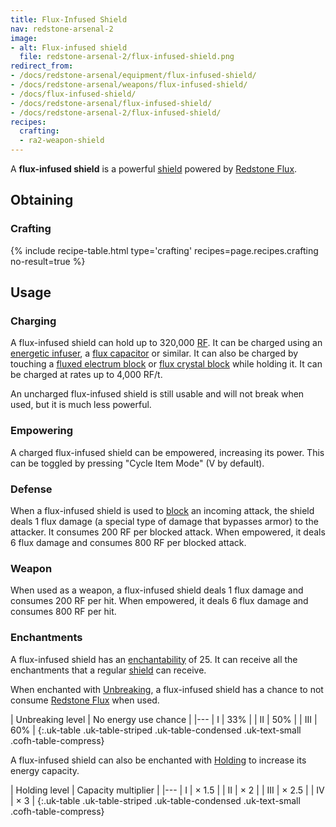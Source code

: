 ```yaml
---
title: Flux-Infused Shield
nav: redstone-arsenal-2
image:
- alt: Flux-infused shield
  file: redstone-arsenal-2/flux-infused-shield.png
redirect_from:
- /docs/redstone-arsenal/equipment/flux-infused-shield/
- /docs/redstone-arsenal/weapons/flux-infused-shield/
- /docs/flux-infused-shield/
- /docs/redstone-arsenal/flux-infused-shield/
- /docs/redstone-arsenal-2/flux-infused-shield/
recipes:
  crafting:
  - ra2-weapon-shield
---
```


A **flux-infused shield** is a powerful
[shield](https://minecraft.gamepedia.com/Shield) powered by [Redstone
Flux](/docs/redstone-flux/).


Obtaining
---------

### Crafting
{% include recipe-table.html type='crafting' recipes=page.recipes.crafting no-result=true %}


Usage
-----

### Charging
A flux-infused shield can hold up to 320,000 [RF](/docs/redstone-flux/). It can
be charged using an [energetic infuser](/docs/1.12/thermal-expansion-5/energetic-infuser/), a [flux
capacitor](/docs/1.12/thermal-expansion-5/flux-capacitor/) or similar. It can also be charged by touching
a [fluxed electrum block](/docs/1.12/redstone-arsenal-2/fluxed-electrum-block/) or [flux crystal
block](/docs/1.12/redstone-arsenal-2/flux-crystal-block) while holding it. It can be charged at rates up
to 4,000 RF/t.

An uncharged flux-infused shield is still usable and will not break when used,
but it is much less powerful.

### Empowering
A charged flux-infused shield can be empowered, increasing its power. This can
be toggled by pressing "Cycle Item Mode" (V by default).

### Defense
When a flux-infused shield is used to
[block](https://minecraft.gamepedia.com/Blocking) an incoming attack, the shield
deals 1 flux damage (a special type of damage that bypasses armor) to the
attacker. It consumes 200 RF per blocked attack. When empowered, it deals 6 flux
damage and consumes 800 RF per blocked attack.

### Weapon
When used as a weapon, a flux-infused shield deals 1 flux damage and consumes
200 RF per hit. When empowered, it deals 6 flux damage and consumes 800 RF per
hit.

### Enchantments
A flux-infused shield has an
[enchantability](https://minecraft.gamepedia.com/Enchantability) of 25. It can
receive all the enchantments that a regular
[shield](https://minecraft.gamepedia.com/Shield) can receive.

When enchanted with [Unbreaking](https://minecraft.gamepedia.com/Unbreaking), a
flux-infused shield has a chance to not consume [Redstone
Flux](/docs/redstone-flux/) when used.

| Unbreaking level | No energy use chance |
|---
| I | 33% |
| II | 50% |
| III | 60% |
{:.uk-table .uk-table-striped .uk-table-condensed .uk-text-small .cofh-table-compress}

A flux-infused shield can also be enchanted with [Holding](/docs/1.12/cofh-core-4/holding/) to
increase its energy capacity.

| Holding level | Capacity multiplier |
|---
| I | × 1.5 |
| II | × 2 |
| III | × 2.5 |
| IV | × 3 |
{:.uk-table .uk-table-striped .uk-table-condensed .uk-text-small .cofh-table-compress}

